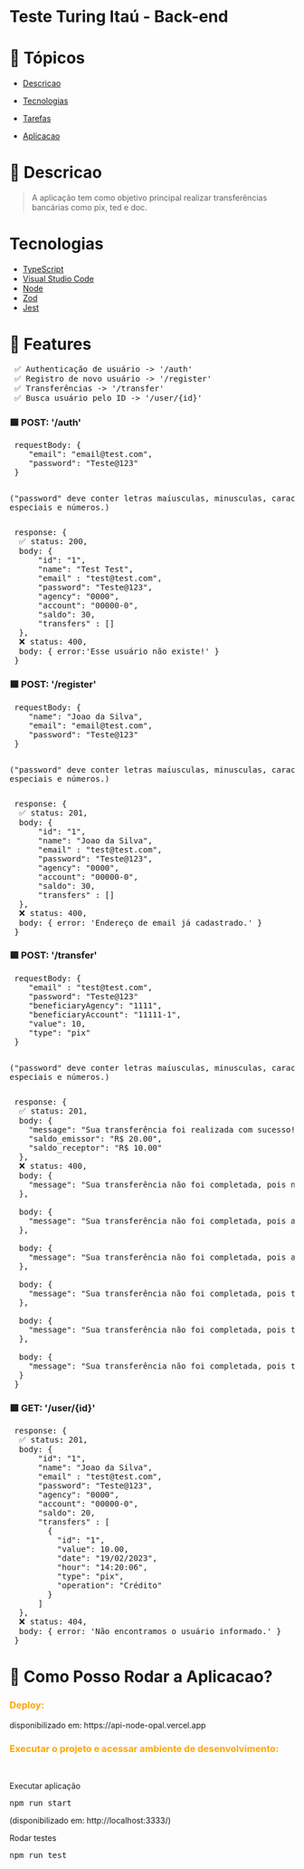 <h1>Teste Turing Itaú - Back-end</h1>

# 📌 Tópicos

<!--ts-->

- [Descricao](#-Descricao)
- [Tecnologias](#-Tecnologias)
- [Tarefas](#-Features)
- [Aplicacao](#-Como-Posso-Rodar-a-Aplicacao?)
  
  <!--te-->

# 📄 Descricao

> A aplicação tem como objetivo principal realizar transferências bancárias como pix, ted e doc.

# Tecnologias

- [TypeScript](https://www.typescriptlang.org)
- [Visual Studio Code](https://code.visualstudio.com/)
- [Node](https://nodejs.org/en/)
- [Zod](https://zod.dev/)
- [Jest](https://jestjs.io/pt-BR/) 


# 🎯 Features

<pre>
 ✅ Authenticação de usuário -> '/auth'
 ✅ Registro de novo usuário -> '/register'
 ✅ Transferências -> '/transfer'
 ✅ Busca usuário pelo ID -> '/user/{id}'
</pre>

<h3>🟦 POST:  '/auth'</h3>
<pre>
 requestBody: {
    "email": "email@test.com",
    "password": "Teste@123"
 }

 ("password" deve conter letras maíusculas, minusculas, caracteres especiais e números.)
</pre>
<pre>
 response: {
  ✅ status: 200,
  body: {
      "id": "1",
      "name": "Test Test",
      "email" : "test@test.com",
      "password": "Teste@123",
      "agency": "0000",
      "account": "00000-0",
      "saldo": 30,
      "transfers" : []
  },
  ❌ status: 400,
  body: { error:'Esse usuário não existe!' }
 }
</pre>

<h3>🟦 POST:  '/register'</h3>
<pre>
 requestBody: {
    "name": "Joao da Silva",
    "email": "email@test.com",
    "password": "Teste@123"
 }

 ("password" deve conter letras maíusculas, minusculas, caracteres especiais e números.)
</pre>
<pre>
 response: {
  ✅ status: 201,
  body: {
      "id": "1",
      "name": "Joao da Silva",
      "email" : "test@test.com",
      "password": "Teste@123",
      "agency": "0000",
      "account": "00000-0",
      "saldo": 30,
      "transfers" : []
  },
  ❌ status: 400,
  body: { error: 'Endereço de email já cadastrado.' }
 }
</pre>

<h3>🟦 POST:  '/transfer'</h3>
<pre>
 requestBody: {
    "email" : "test@test.com",
    "password": "Teste@123"
    "beneficiaryAgency": "1111",
    "beneficiaryAccount": "11111-1",
    "value": 10,
    "type": "pix"
 }

 ("password" deve conter letras maíusculas, minusculas, caracteres especiais e números.)
</pre>
<pre>
 response: {
  ✅ status: 201,
  body: {
    "message": "Sua transferência foi realizada com sucesso!",
    "saldo_emissor": "R$ 20.00",
    "saldo_receptor": "R$ 10.00"
  },
  ❌ status: 400,
  body: { 
    "message": "Sua transferência não foi completada, pois não é possivel realizar uma transferência para a sua própria conta." 
  },

  body: { 
    "message": "Sua transferência não foi completada, pois a senha informada está incorreta." 
  },

  body: { 
    "message": "Sua transferência não foi completada, pois a agencia e conta informada não existem."
  },

  body: { 
    "message": "Sua transferência não foi completada, pois transferências PIX tem um valor limite de R$5.000,00"
  },

  body: { 
    "message": "Sua transferência não foi completada, pois transferências TED tem um valor mínimo de R$5.000,00 e máximo de R$10.000,00"
  },

  body: { 
    "message": "Sua transferência não foi completada, pois transferências DOC tem um valor mínimo de R$10.000,00"
  }
 }
</pre>

<h3>🟩 GET:  '/user/{id}'</h3>
<pre>
 response: {
  ✅ status: 201,
  body: {
      "id": "1",
      "name": "Joao da Silva",
      "email" : "test@test.com",
      "password": "Teste@123",
      "agency": "0000",
      "account": "00000-0",
      "saldo": 20,
      "transfers" : [
        {
          "id": "1",
          "value": 10.00,
          "date": "19/02/2023",
          "hour": "14:20:06",
          "type": "pix",
          "operation": "Crédito"
        }
      ]
  },
  ❌ status: 404,
  body: { error: 'Não encontramos o usuário informado.' }
 }
</pre>

# 📑 Como Posso Rodar a Aplicacao?
<h3 style='color: orange'>Deploy:</h3>
disponibilizado em: https://api-node-opal.vercel.app

<br/>
<h3 style='color: orange'>Executar o projeto e acessar ambiente de desenvolvimento:</h3>
<br/>
<p>Executar aplicação</p>
<pre>npm run start</pre>
(disponibilizado em: http://localhost:3333/)

<br/>
<p>Rodar testes</p>
<pre>npm run test</pre> 
